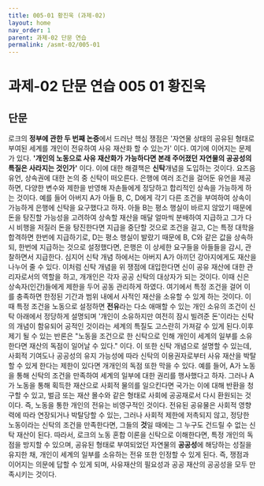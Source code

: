 ```yaml
---
title: 005-01 황진욱 (과제-02)
layout: home
nav_order: 1
parent: 과제-02 단문 연습
permalink: /asmt-02/005-01
---
```


# 과제-02 단문 연습 005 01 황진욱 

## 단문

로크의 **정부에 관한 두 번째 논증**에서 드러난 핵심 쟁점은 '자연물 상태의 공유된 형태로 부여된 세계를 개인이 전유하여 사유 재산화 할 수 있는가' 이다. 여기에 이어지는 문제가 있다. **'개인의 노동으로 사유 재산화가 가능하다면  본래 주어졌던 자연물의 공공성의 특질은 사라지는 것인가'** 이다. 이에 대한 해결책은 **신탁**개념을 도입하는 것이다. 요즈음 유언, 상속권에 대한 논의 중 신탁이 떠오른다. 은행에 여러 조건을 걸어둔 유언을 제공하면, 다양한 변수와 제한을 반영해 자손들에게 정당하고 합리적인 상속을 가능하게 하는 것이다. 예를 들어 아버지 A가 아들 B, C, D에게 각기 다른 조건을 부여하여 상속이 가능하게 은행에 신탁을 요구했다고 하자. 아들 B는 평소 행실이 바르지 않았기 때문에 돈을 탕진할 가능성을 고려하여 상속할 재산을 매달 얼마씩 분배하여 지급하고 그가 다시 비행을 저질러 돈을 탕진한다면 지급을 중단할 것으로 조건을 걸고, C는 특정 대학을 합격하면 한번에 지급하기로, D는 평소 행실이 발랐기 때문에 B, C와 같은 값을 상속하되, 한번에 지급하는 것으로 설정했다면, 은행은 이 상세한 요구들을 아들들을 감시, 관찰하면서 지급한다. 심지어 신탁 개념 하에서는 아버지 A가 아끼던 강아지에게도 재산을 나누어 줄 수 있다.  이처럼 신탁 개념을 위 쟁점에 대입한다면 신이 공유 재산에 대한 관리자로서의 역할을 하고, 개개인은 각자 공공 신탁의 대상자가 되는 것이다. 이때 신은 상속자(인간)들에게 제한을 두어 공동 관리하게 하였다. 여기에서 특정 조건을 걸어 이를 충족하면 한정된 기간과 범위 내에서 사적인 재산을 소유할 수 있게 하는 것이다. 이때 특정 조건을 노동으로 설정하면 **전유**라는 다소 애매할 수 있는 개인 소유의 조건이 신탁 아래에서 정당하게 설명되며 '개인이 소유하지만 여전히 잠시 빌려준 돈'이라는 신탁의 개념이 함유되어 공적인 것이라는 세계의 특질도 고스란히 가져갈 수 있게 된다.이후 제기 될 수 있는 반론은 "노동을 조건으로 한 신탁으로 인해 개인이 세계의  일부를 소유한다면 재산의 독점이 일어날 수 있다." 이다. 이 또한 신탁 개념으로 설명할 수 있는데, 사회적 기여도나 공공성의 유지 가능성에 따라 신탁의 이용권자로부터 사유 재산을 박탈할 수 있게 한다는 제한이 있다면 개개인의 독점 또한 막을 수 있다. 예를 들어, A가 노동을 통해 신탁의 조건을 만족하여 세계의 일부에 대한 권리를 행사했다고 하자. 그러나 A가 노동을 통해 획득한 재산으로 사회적 물의를 일으킨다면 국가는 이에 대해 반환을 청구할 수 있고, 벌금 또는 재산 몰수와 같은 형태로 사회에 공공재로서 다시 환원되는 것이다. 즉, 노동을 통한 개인의 전유는 비영구적인 것이다. 전유된 공유물은 사회적 영향력에 따라 연장되거나 박탈당할 수 있는, 그러나 사회적 제한에 저촉되지 않고, 정당한 노동이라는 신탁의 조건을 만족한다면, 그들의 **것**일 때에는 그 누구도 건드릴 수 없는 신탁 재산이 된다.  따라서, 로크의 노동 혼합 이론을 신탁으로 이해한다면, 특정 개인의 독점을 방지할 수 있으며, 공유된 형태로 부여되었던 자연물의 **공공성**에 해당하는 성질을 유지한 채, 개인이 세계의 일부를 소유하는 전유 또한 인정할 수 있게  된다. 즉, 쟁점과 이어지는 의문에 답할 수 있게 되며, 사유재산의 필요성과 공공 재산의 공공성을 모두 만족시키는 것이다.  




